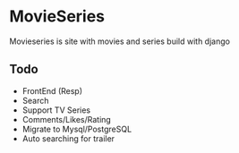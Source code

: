 # MovieSeries 
Movieseries is site with movies and series build with django

## Todo
 - FrontEnd (Resp)
 - Search
 - Support TV Series
 - Comments/Likes/Rating
 - Migrate to Mysql/PostgreSQL
 - Auto searching for trailer